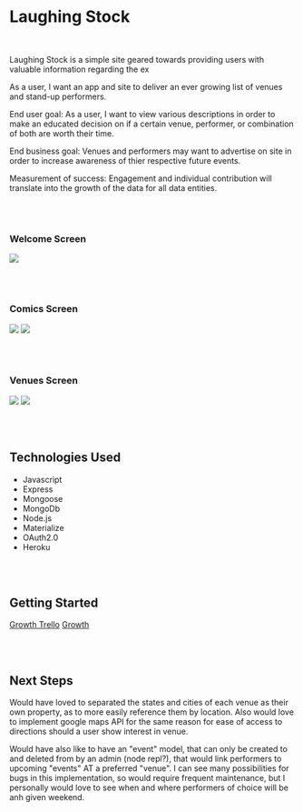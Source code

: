 # Laughing Stock

<br>


Laughing Stock is a simple site geared towards providing users with valuable information regarding the ex

As a user, I want an app and site to deliver an ever growing list of venues and stand-up performers.

End user goal: As a user, I want to view various descriptions in order to make an educated decision on if a certain venue, performer, or combination of both are worth their time.
 
End business goal: Venues and performers may want to advertise on site in order to increase awareness of thier respective future events.
 
Measurement of success: Engagement and individual contribution will translate into the growth of the data for all data entities.

<br>
<br>

### Welcome Screen
![](https://i.imgur.com/2h1m6Va.png)

<br>
<br>

### Comics Screen
![](https://i.imgur.com/15p4nha.png)
![](https://i.imgur.com/hemfvt9.png)

<br>
<br>

### Venues Screen
![](https://i.imgur.com/27VLIta.png)
![](https://i.imgur.com/oNiiRem.png)



<br>
<br>

## Technologies Used

* Javascript
* Express
* Mongoose
* MongoDb
* Node.js
* Materialize
* OAuth2.0
* Heroku

<br>
<br>

## Getting Started

[Growth Trello](https://trello.com/b/sPZ6IyXL/growth)
[Growth](https://growth-site.herokuapp.com/)


<br>
<br>

## Next Steps
Would have loved to separated the states and cities of each venue as their own property, as to more easily reference them by location. Also would love to implement google maps API for the same reason for ease of access to directions should a user show interest in venue.

Would have also like to have an "event" model, that can only be created to and deleted from by an admin (node repl?), that would link performers to upcoming "events" AT a preferred "venue". I can see many possibilities for bugs in this implementation, so would require frequent maintenance, but I personally would love to see when and where performers of choice will be anh given weekend.

